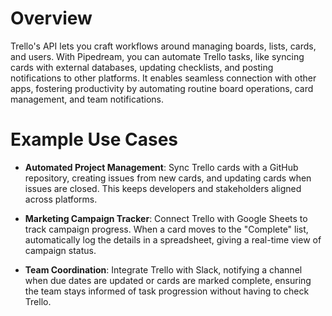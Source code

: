 # Overview

Trello's API lets you craft workflows around managing boards, lists, cards, and users. With Pipedream, you can automate Trello tasks, like syncing cards with external databases, updating checklists, and posting notifications to other platforms. It enables seamless connection with other apps, fostering productivity by automating routine board operations, card management, and team notifications.

# Example Use Cases

- **Automated Project Management**: Sync Trello cards with a GitHub repository, creating issues from new cards, and updating cards when issues are closed. This keeps developers and stakeholders aligned across platforms.

- **Marketing Campaign Tracker**: Connect Trello with Google Sheets to track campaign progress. When a card moves to the "Complete" list, automatically log the details in a spreadsheet, giving a real-time view of campaign status.

- **Team Coordination**: Integrate Trello with Slack, notifying a channel when due dates are updated or cards are marked complete, ensuring the team stays informed of task progression without having to check Trello.
